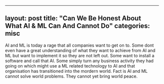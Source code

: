 
---
layout: post
title: "Can We Be Honest About What AI & ML Can And Cannot Do"
categories: misc
---

AI and ML is today a rage that all companies want to get on to. Some dont even have a great understanding of what they want to achieve from AI and ML but want to implement it so they are not left out. Some want to install a software and call that AI. Some simply turn any business activity they had going on which might use a ML related technology to AI and that organisation has transitioned into the mordern world. Fact is AI and ML cannot solve world problems. They cannot yet bring world peace.
